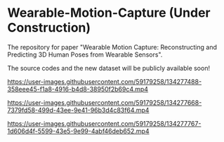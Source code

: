 # Wearable-Motion-Capture (Under Construction)

The repository for paper "Wearable Motion Capture: Reconstructing and Predicting 3D Human Poses from Wearable Sensors".

The source codes and the new dataset will be publicly available soon!

https://user-images.githubusercontent.com/59179258/134277488-358eee45-f1a8-4916-b4d8-38950f2b69c4.mp4

https://user-images.githubusercontent.com/59179258/134277668-7379fd58-499d-43ee-9e41-96b3d4c83f64.mp4

https://user-images.githubusercontent.com/59179258/134277767-1d606d4f-5599-43e5-9e99-4abf46deb652.mp4


